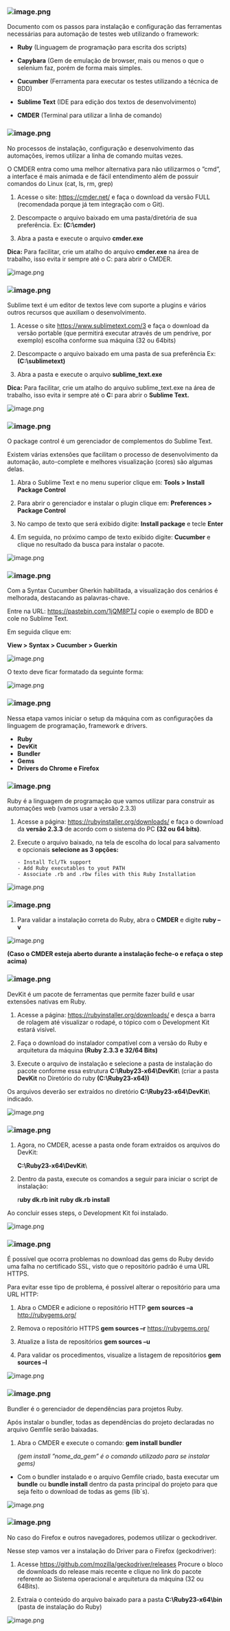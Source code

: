 ### ![image.png](/.attachments/image-62194b0f-175a-411a-a157-602e3624ea61.png)

Documento com os passos para instalação e configuração das ferramentas necessárias para automação de testes web utilizando o framework:

- **Ruby** (Linguagem de programação para escrita dos scripts)


- **Capybara** (Gem de emulação de browser, mais ou menos o que o selenium faz, porém de forma mais simples.


- **Cucumber** (Ferramenta para executar os testes utilizando a técnica de BDD)


- **Sublime Text** (IDE para edição dos textos de desenvolvimento)


- **CMDER** (Terminal para utilizar a linha de comando)

### ![image.png](/.attachments/image-4abe1317-5742-4030-992f-d4bf8743ed73.png)

No processos de instalação, configuração e desenvolvimento das automações, iremos utilizar a linha de comando muitas vezes.

O CMDER entra como uma melhor alternativa para não utilizarmos o ”cmd”, a interface é mais animada e de fácil entendimento além de possuir comandos do Linux (cat, ls, rm, grep)

1. Acesse o site: https://cmder.net/ e faça o download da versão FULL (recomendada porque já tem integração com o Git).

2. Descompacte o arquivo baixado em uma pasta/diretória de sua preferência. Ex: **(C:\cmder\)**

3. Abra a pasta e execute o arquivo **cmder.exe**

**Dica:** Para facilitar, crie um atalho do arquivo **cmder.exe** na área de trabalho, isso evita ir sempre até o C: para abrir o CMDER.

![image.png](/.attachments/image-22e7e902-683e-4776-a7be-35a02bae7190.png)

### ![image.png](/.attachments/image-b515fa3b-d0f3-443d-961e-1fa9ff659b9d.png)

Sublime text é um editor de textos leve com suporte a plugins e vários outros recursos que auxiliam o desenvolvimento.

1. Acesse o site https://www.sublimetext.com/3 e faça o download da versão portable (que permitirá executar através de um pendrive, por exemplo) escolha conforme sua máquina (32 ou 64bits)

2. Descompacte o arquivo baixado em uma pasta de sua preferência Ex: **(C:\sublimetext\)**

3. Abra a pasta e execute o arquivo **sublime_text.exe**

**Dica:** Para facilitar, crie um atalho do arquivo sublime_text.exe na área de trabalho, isso evita ir sempre até o **C:** para abrir o **Sublime Text.**

![image.png](/.attachments/image-cc6f9f06-4910-4a76-a12a-2ce4eae8102d.png)

### ![image.png](/.attachments/image-067ac147-25c1-4543-887b-5f23e8584b4c.png)

O package control é um gerenciador de complementos do Sublime Text.

Existem várias extensões que facilitam o processo de desenvolvimento da automação, auto-complete e melhores visualização (cores) são algumas delas.

1. Abra o Sublime Text e no menu superior clique em: **Tools > Install Package Control**

2. Para abrir o gerenciador e instalar o plugin clique em: **Preferences > Package Control**

3. No campo de texto que será exibido digite: **Install package** e tecle **Enter**

4. Em seguida, no próximo campo de texto exibido digite: **Cucumber** e clique no resultado da busca para instalar o pacote.

![image.png](/.attachments/image-00f9cc75-7494-4471-91b6-c584a754f766.png)

### ![image.png](/.attachments/image-05457dd8-01af-4e05-b6ee-6e29baabf246.png)

Com a Syntax Cucumber Gherkin habilitada, a visualização dos cenários é melhorada, destacando as palavras-chave.

Entre na URL: https://pastebin.com/1jQM8PTJ copie o exemplo de BDD e cole no Sublime Text.

Em seguida clique em: 

**View > Syntax > Cucumber > Guerkin**

![image.png](/.attachments/image-c3573f45-9caa-45dc-b740-431c694feeca.png)

O texto deve ficar formatado da seguinte forma:

![image.png](/.attachments/image-8c80e730-8f30-475d-997f-8e64c45844d0.png)

### ![image.png](/.attachments/image-ca8a78f0-5bae-4c1c-b5c6-99b16302dd9d.png)

Nessa etapa vamos iniciar o setup da máquina com as configurações da linguagem de programação, framework e drivers.

- **Ruby**
- **DevKit**
- **Bundler**
- **Gems**
- **Drivers do Chrome e Firefox**

### ![image.png](/.attachments/image-b4097f77-76f9-49a3-a0a4-bc8410e62381.png)

Ruby é a linguagem de programação que vamos utilizar para construir as automações web (vamos usar a versão 2.3.3)

1. Acesse a página: https://rubyinstaller.org/downloads/ e faça o download da **versão 2.3.3** de acordo com o sistema do PC **(32 ou 64 bits)**.

2. Execute o arquivo baixado, na tela de escolha do local para salvamento e opcionais **selecione as 3 opções:**

       - Install Tcl/Tk support
       - Add Ruby executables to yout PATH
       - Associate .rb and .rbw files with this Ruby Installation

![image.png](/.attachments/image-74d062f1-b2df-4296-bf9f-473727f83197.png)

### ![image.png](/.attachments/image-e0ef5d24-f066-48bd-b2f7-dc1379c3fa6e.png)

1. Para validar a instalação correta do Ruby, abra o **CMDER** e digite **ruby –v** 

![image.png](/.attachments/image-4972bb15-a838-47a7-af72-82f9216b677d.png)

**(Caso o CMDER esteja aberto durante a instalação feche-o e refaça o step acima)**

### ![image.png](/.attachments/image-20a4fbd2-9115-4127-b79c-5cddf5108989.png)

DevKit é um pacote de ferramentas que permite fazer build e usar extensões nativas em Ruby.

1. Acesse a página: https://rubyinstaller.org/downloads/ e desça a barra de rolagem até visualizar o rodapé, o tópico com o Development Kit estará visível.

2. Faça o download do instalador compatível com a versão do Ruby e arquitetura da máquina **(Ruby 2.3.3 e 32/64 Bits)**

3. Execute o arquivo de instalação e selecione a pasta de instalação do pacote conforme essa estrutura **C:\Ruby23-x64\DevKit**\ (criar a pasta **DevKit** no Diretório do ruby **(C:\Ruby23-x64))**

Os arquivos deverão ser extraídos no diretório **C:\Ruby23-x64\DevKit**\  indicado.

![image.png](/.attachments/image-93339a19-3765-4107-9ae8-437fdaf69d76.png)

### ![image.png](/.attachments/image-6405988d-22c3-40a4-9c4e-d29b78aad58a.png)

1. Agora, no CMDER, acesse a pasta onde foram extraídos os arquivos do DevKit:

    **C:\Ruby23-x64\DevKit**\

2. Dentro da pasta, execute os comandos a seguir para iniciar o script de instalação:

    r**uby dk.rb init**
    **ruby dk.rb install**

Ao concluir esses steps, o Development Kit foi instalado.

![image.png](/.attachments/image-cf9de658-bf1b-4e8d-8b04-f4d62c0fdc2b.png)

### ![image.png](/.attachments/image-d307f819-9fe7-4202-bbac-cb94d6e5bc4b.png)

É possível que ocorra problemas no download das gems do Ruby devido uma falha no certificado SSL, visto que o repositório padrão é uma URL HTTPS.

Para evitar esse tipo de problema, é possível alterar o repositório para uma URL HTTP:

1. Abra o CMDER e adicione o repositório HTTP
    **gem sources –a** http://rubygems.org/

2. Remova o repositório HTTPS
    **gem sources –r** https://rubygems.org/

3. Atualize a lista de repositórios
    **gem sources –u**

4. Para validar os procedimentos, visualize a listagem de repositórios
    **gem sources –l**

![image.png](/.attachments/image-203514d5-b2bb-4b69-a633-e317b888a50b.png)

### ![image.png](/.attachments/image-64a58c38-cb34-45a2-a322-3a5fe6466e90.png)

Bundler é o gerenciador de dependências para projetos Ruby.

Após instalar o bundler, todas as dependências do projeto declaradas no arquivo Gemfile serão baixadas.

1. Abra o CMDER e execute o comando: 
    **gem install bundler**

    _(gem install ”nome_da_gem” é o comando utilizado para se instalar gems)_

* Com o bundler instalado e o arquivo Gemfile criado, basta executar um **bundle** ou **bundle install** dentro da pasta principal do projeto para que seja feito o download de todas as gems (lib`s).

![image.png](/.attachments/image-e812530d-daf1-4bdb-9bd1-c9d9d83773a4.png)

### ![image.png](/.attachments/image-ea4702c1-d129-402d-a153-f7635c6fc3f0.png)

No caso do Firefox e outros navegadores, podemos utilizar o geckodriver.

Nesse step vamos ver a instalação do Driver para o Firefox (geckodriver):

1. Acesse https://github.com/mozilla/geckodriver/releases
Procure o bloco de downloads do release mais recente e clique no link do pacote referente ao Sistema operacional e arquitetura da máquina (32 ou 64Bits).

2. Extraia o conteúdo do arquivo baixado para a pasta **C:\Ruby23-x64\bin** (pasta de instalação do Ruby)

![image.png](/.attachments/image-e0085bc6-5176-4d33-8187-eda7c3f07569.png)


























